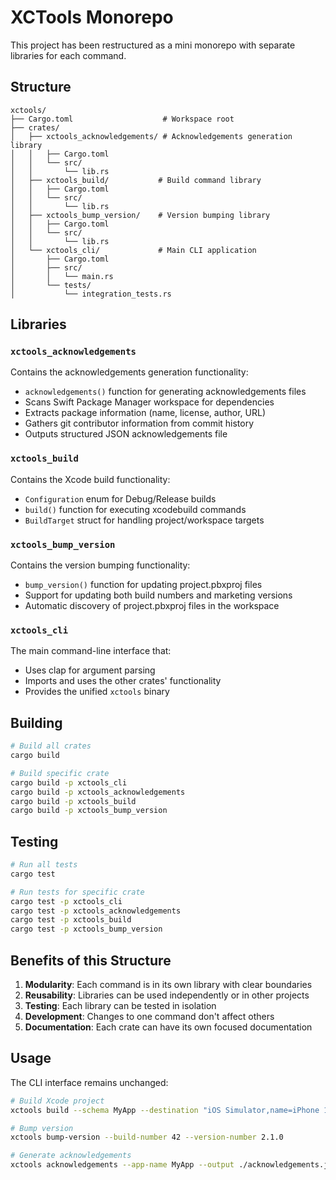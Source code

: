 # XCTools Monorepo

This project has been restructured as a mini monorepo with separate libraries for each command.

## Structure

```
xctools/
├── Cargo.toml                    # Workspace root
├── crates/
│   ├── xctools_acknowledgements/ # Acknowledgements generation library
│   │   ├── Cargo.toml
│   │   └── src/
│   │       └── lib.rs
│   ├── xctools_build/           # Build command library
│   │   ├── Cargo.toml
│   │   └── src/
│   │       └── lib.rs
│   ├── xctools_bump_version/    # Version bumping library
│   │   ├── Cargo.toml
│   │   └── src/
│   │       └── lib.rs
│   └── xctools_cli/             # Main CLI application
│       ├── Cargo.toml
│       ├── src/
│       │   └── main.rs
│       └── tests/
│           └── integration_tests.rs
```

## Libraries

### `xctools_acknowledgements`

Contains the acknowledgements generation functionality:
- `acknowledgements()` function for generating acknowledgements files
- Scans Swift Package Manager workspace for dependencies
- Extracts package information (name, license, author, URL)
- Gathers git contributor information from commit history
- Outputs structured JSON acknowledgements file

### `xctools_build`

Contains the Xcode build functionality:
- `Configuration` enum for Debug/Release builds
- `build()` function for executing xcodebuild commands
- `BuildTarget` struct for handling project/workspace targets

### `xctools_bump_version`

Contains the version bumping functionality:
- `bump_version()` function for updating project.pbxproj files
- Support for updating both build numbers and marketing versions
- Automatic discovery of project.pbxproj files in the workspace

### `xctools_cli`

The main command-line interface that:
- Uses clap for argument parsing
- Imports and uses the other crates' functionality
- Provides the unified `xctools` binary

## Building

```bash
# Build all crates
cargo build

# Build specific crate
cargo build -p xctools_cli
cargo build -p xctools_acknowledgements
cargo build -p xctools_build
cargo build -p xctools_bump_version
```

## Testing

```bash
# Run all tests
cargo test

# Run tests for specific crate
cargo test -p xctools_cli
cargo test -p xctools_acknowledgements
cargo test -p xctools_build
cargo test -p xctools_bump_version
```

## Benefits of this Structure

1. **Modularity**: Each command is in its own library with clear boundaries
2. **Reusability**: Libraries can be used independently or in other projects
3. **Testing**: Each library can be tested in isolation
4. **Development**: Changes to one command don't affect others
5. **Documentation**: Each crate can have its own focused documentation

## Usage

The CLI interface remains unchanged:

```bash
# Build Xcode project
xctools build --schema MyApp --destination "iOS Simulator,name=iPhone 15 Pro" --project MyApp.xcodeproj

# Bump version
xctools bump-version --build-number 42 --version-number 2.1.0

# Generate acknowledgements
xctools acknowledgements --app-name MyApp --output ./acknowledgements.json
```
